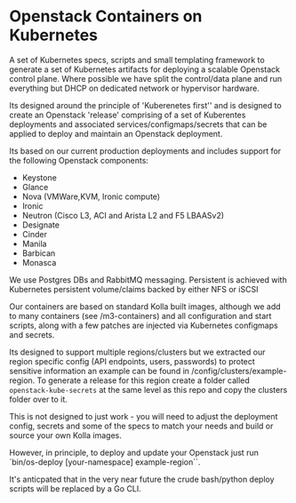 # Openstack Containers on Kubernetes

A set of Kubernetes specs, scripts and small templating framework to generate a set of
Kubernetes artifacts for deploying a scalable Openstack control plane. Where possible we
have split the control/data plane and run everything but DHCP on dedicated network or hypervisor hardware.

Its designed around the principle of 'Kuberenetes first'' and is designed to create an
Openstack 'release' comprising of a set of Kuberentes deployments and associated services/configmaps/secrets
that can be applied to deploy and maintain an Openstack deployment.

Its based on our current production deployments and includes support for the following Openstack components:

* Keystone
* Glance
* Nova (VMWare,KVM, Ironic compute)
* Ironic
* Neutron (Cisco L3, ACI and Arista L2 and F5 LBAASv2)
* Designate
* Cinder
* Manila
* Barbican
* Monasca

We use Postgres DBs and RabbitMQ messaging. Persistent is achieved with Kubernetes persistent volume/claims backed by either NFS or iSCSI

Our containers are based on standard Kolla built images, although we add to many containers (see /m3-containers) and all configuration and
start scripts, along with a few patches are injected via Kubernetes configmaps and secrets.

Its designed to support multiple regions/clusters but we extracted our region specific config (API endpoints, users, passwords) to protect
sensitive information an example can be found in /config/clusters/example-region. To generate a release for this region create a folder called
`openstack-kube-secrets` at the same level as this repo and copy the clusters folder over to it.


This is not designed to just work - you will need to adjust the deployment config, secrets and some of the specs to match your needs and build
or source your own Kolla images.

However, in principle, to deploy and update your Openstack just run `bin/os-deploy [your-namespace] example-region``.


It's anticpated that in the very near future the crude bash/python deploy scripts will be replaced by a Go CLI.




